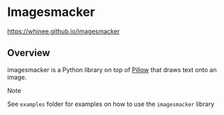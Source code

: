 # Imagesmacker

https://whinee.github.io/imagesmacker

## Overview

imagesmacker is a Python library on top of [Pillow](https://pillow.readthedocs.io) that draws text onto an image.

> [!NOTE]
> See `examples` folder for examples on how to use the `imagesmacker` library
